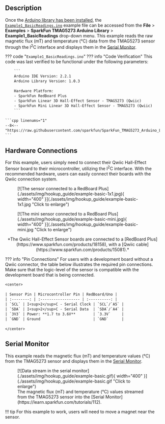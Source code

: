 ## Description
Once the [Arduino library has been installed](../software_overview/#sparkfun-TMAG5273-arduino-library), the [`Example1_BasicReadings.ino`](https://github.com/sparkfun/SparkFun_TMAG5273_Arduino_Library/blob/main/examples/Example1_BasicReadings) example file can be accessed from the **File** > **Examples** > **SparkFun TMAG5273 Arduino Library** > **Example1_BasicReadings** drop-down menu. This example reads the raw magnetic flux (mT) and temperature (&deg;C) data from the TMAG5273 sensor through the I<sup>2</sup>C interface and displays them in the [Serial Monitor](https://learn.sparkfun.com/tutorials/112).

??? code "`Example1_BasicReadings.ino`"
	??? info "Code Verification"
		This code was last verified to be functional under the following parameters:

		```
		Arduino IDE Version: 2.2.1
		Arduino Library Version: 1.0.3

		Hardware Platform:
		- SparkFun RedBoard Plus
		- SparkFun Linear 3D Hall-Effect Sensor - TMAG5273 (Qwiic)
		- SparkFun Mini Linear 3D Hall-Effect Sensor - TMAG5273 (Qwiic)
		```

	```cpp linenums="1"
	--8<-- "https://raw.githubusercontent.com/sparkfun/SparkFun_TMAG5273_Arduino_Library/main/examples/Example1_BasicReadings/Example1_BasicReadings.ino"
	```


## Hardware Connections
For this example, users simply need to connect their Qwiic Hall-Effect Sensor board to their microcontroller, utilizing the I<sup>2</sup>C interface. With the recommended hardware, users can easily connect their boards with the Qwiic connection system.

<div class="grid" markdown>

<div markdown>
<figure markdown>
[![The sensor connected to a RedBoard Plus](./assets/img/hookup_guide/example-basic-1x1.jpg){ width="400" }](./assets/img/hookup_guide/example-basic-1x1.jpg "Click to enlarge")
</figure>
</div>

<div markdown>
<figure markdown>
[![The mini sensor connected to a RedBoard Plus](./assets/img/hookup_guide/example-basic-mini.jpg){ width="400" }](./assets/img/hookup_guide/example-basic-mini.jpg "Click to enlarge")
</figure>
</div>

</div>

<center>
*The Qwiic Hall-Effect Sensor boards are connected to a [RedBoard Plus](https://www.sparkfun.com/products/18158), with a [Qwiic cable](https://www.sparkfun.com/products/15081).*
</center>

??? info "Pin Connections"
	For users with a development board without a Qwiic connector, the table below illustrates the required pin connections. Make sure that the logic-level of the sensor is compatible with the development board that is being connected.

	<center>

	| Sensor Pin | Microcontroller Pin | RedBoard/Uno |
	| :--------: | :------------------ | :----------: |
	| `SCL` | I<sup>2</sup>C - Serial Clock | `SCL`/`A5` |
	| `SDA` | I<sup>2</sup>C - Serial Data  | `SDA`/`A4` |
	| `3V3` | Power: **1.7 to 3.6V**        | `3.3V`     |
	| `GND` | Ground                        | `GND`      |

	</center>

## Serial Monitor
This example reads the magnetic flux (mT) and temperature values (&deg;C) from the TMAG5273 sensor and displays them in the [Serial Monitor](https://learn.sparkfun.com/tutorials/112).

<figure markdown>
[![Data stream in the serial monitor](./assets/img/hookup_guide/example-basic.gif){ width="400" }](./assets/img/hookup_guide/example-basic.gif "Click to enlarge")
<figcaption markdown>
The magnetic flux (mT) and temperature (&deg;C) values streamed from the TMAG5273 sensor into the [Serial Monitor](https://learn.sparkfun.com/tutorials/112).
</figcaption>
</figure>

!!! tip
	For this example to work, users will need to move a magnet near the sensor.
